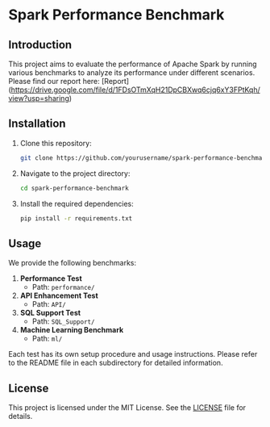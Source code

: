# Spark Performance Benchmark

## Introduction
This project aims to evaluate the performance of Apache Spark by running various benchmarks to analyze its performance under different scenarios. Please find our report here: [Report] (https://drive.google.com/file/d/1FDsOTmXqH21DpCBXwq6cjq6xY3FPtKqh/view?usp=sharing)

## Installation
1. Clone this repository:
    ```bash
    git clone https://github.com/yourusername/spark-performance-benchmark.git
    ```
2. Navigate to the project directory:
    ```bash
    cd spark-performance-benchmark
    ```
3. Install the required dependencies:
    ```bash
    pip install -r requirements.txt
    ```
## Usage
We provide the following benchmarks:

1. **Performance Test**
    - Path: `performance/`
2. **API Enhancement Test**
    - Path: `API/`
3. **SQL Support Test**
    - Path: `SQL_Support/`
4. **Machine Learning Benchmark**
    - Path: `ml/`

Each test has its own setup procedure and usage instructions. Please refer to the README file in each subdirectory for detailed information.

## License
This project is licensed under the MIT License. See the [LICENSE](LICENSE) file for details.
